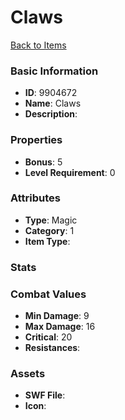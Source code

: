 # Claws



[Back to Items](../items.md)

### Basic Information

- **ID**: 9904672
- **Name**: Claws
- **Description**: 

### Properties

- **Bonus**: 5
- **Level Requirement**: 0

### Attributes

- **Type**: Magic
- **Category**: 1
- **Item Type**: 

### Stats


### Combat Values

- **Min Damage**: 9
- **Max Damage**: 16
- **Critical**: 20
- **Resistances**: 

### Assets

- **SWF File**: 
- **Icon**: 

